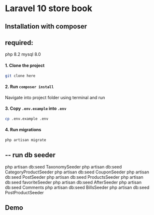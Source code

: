 # Laravel 10 store book

## Installation with composer
## required:
php 8.2
mysql 8.0

#### 1. Clone the project
```bash
git clone here
```
#### 2. Run `composer install`
Navigate into project folder using terminal and run
#### 3. Copy `.env.example` into `.env`
```bash
cp .env.example .env
```
#### 4. Run migrations

```bash
php artisan migrate
```

## -- run db seeder
php artisan db:seed TaxonomySeeder
php artisan db:seed CategoryProductSeeder
php artisan db:seed CouponSeeder
php artisan db:seed PostSeeder
php artisan db:seed ProductsSeeder
php artisan db:seed favoriteSeeder
php artisan db:seed AfterSeeder
php artisan db:seed Comments
php artisan db:seed BillsSeeder
php artisan db:seed PostProductSeeder

## Demo

## 
